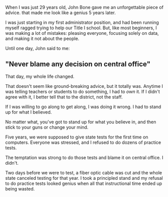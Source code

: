 ---
---

When I was just 29 years old, John Bone gave me an unforgettable piece of advice. that made me look like a genius 5 years later.

I was just starting in my first administrator position, and had been running myself ragged trying to help our Title I school. But, like most beginners, I was making a lot of mistakes: pleasing everyone, focusing solely on data, and making it not about the people.

Until one day, John said to me:
## "Never blame any decision on central office"

That day, my whole life changed.

That doesn't seem like ground-breaking advice, but it totally was. Anytime I was telling teachers or students to do something, I had to _own_ it. If I didn't agree with it, I better tell that to the district, not the staff. 

If I was willing to go along to get along, I was doing it wrong. I had to stand up for what I believed. 

No matter what, you've got to stand up for what you believe in, and then stick to your guns or change your mind. 

Five years, we were supposed to give state tests for the first time on computers. Everyone was stressed, and I refused to do dozens of practice tests. 

The temptation was strong to do those tests and blame it on central office. I didn't.

Two days before we were to test, a fiber optic cable was cut and the whole state canceled testing for that year. I took a principled stand and my refusal to do practice tests looked genius when all that instructional time ended up being wasted.